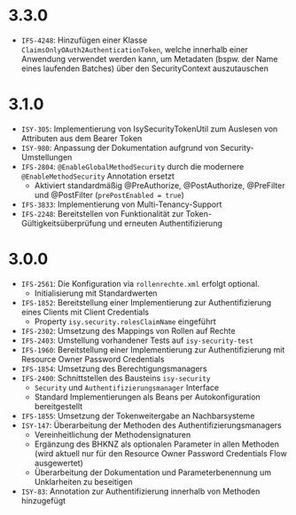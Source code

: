 # 3.3.0

- `IFS-4248`: Hinzufügen einer Klasse `ClaimsOnlyOAuth2AuthenticationToken`, welche innerhalb einer Anwendung verwendet werden kann, um Metadaten (bspw. der Name eines laufenden Batches) über den SecurityContext auszutauschen

# 3.1.0

- `ISY-305`: Implementierung von IsySecurityTokenUtil zum Auslesen von Attributen aus dem Bearer Token
- `ISY-980`: Anpassung der Dokumentation aufgrund von Security-Umstellungen
- `IFS-2804`: `@EnableGlobalMethodSecurity` durch die modernere `@EnableMethodSecurity` Annotation ersetzt
  - Aktiviert standardmäßig @PreAuthorize, @PostAuthorize, @PreFilter und @PostFilter (`prePostEnabled = true`)
- `IFS-3833`: Implementierung von Multi-Tenancy-Support
- `IFS-2248`: Bereitstellen von Funktionalität zur Token-Gültigkeitsüberprüfung und erneuten Authentifizierung

# 3.0.0

- `IFS-2561`: Die Konfiguration via `rollenrechte.xml` erfolgt optional. 
    - Initialisierung mit Standardwerten
- `IFS-1852`: Bereitstellung einer Implementierung zur Authentifizierung eines Clients mit Client Credentials
    - Property `isy.security.rolesClaimName` eingeführt
- `IFS-2302`: Umsetzung des Mappings von Rollen auf Rechte
- `IFS-2403`: Umstellung vorhandener Tests auf `isy-security-test`
- `IFS-1960`: Bereitstellung einer Implementierung zur Authentifizierung mit Resource Owner Password Credentials
- `IFS-1854`: Umsetzung des Berechtigungsmanagers
- `IFS-2400`: Schnittstellen des Bausteins `isy-security`
    - `Security` und `Authentifizierungsmanager` Interface
    - Standard Implementierungen als Beans per Autokonfiguration bereitgestellt
- `IFS-1855`: Umsetzung der Tokenweitergabe an Nachbarsysteme
- `ISY-147`: Überarbeitung der Methoden des Authentifizierungsmanagers
    - Vereinheitlichung der Methodensignaturen
    - Ergänzung des BHKNZ als optionalen Parameter in allen Methoden (wird aktuell nur für den Resource Owner Password Credentials Flow ausgewertet)
    - Überarbeitung der Dokumentation und Parameterbenennung um Unklarheiten zu beseitigen
- `ISY-83`: Annotation zur Authentifizierung innerhalb von Methoden hinzugefügt
